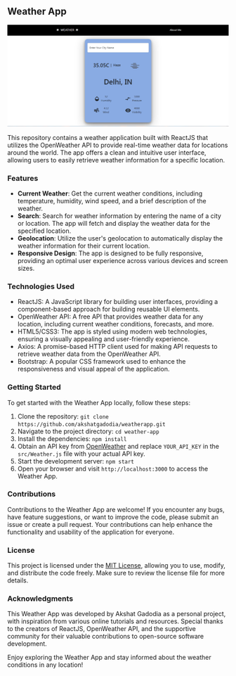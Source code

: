 ## Weather App

![Weather App](assets/weather-app-screenshot.PNG)

This repository contains a weather application built with ReactJS that utilizes the OpenWeather API to provide real-time weather data for locations around the world. The app offers a clean and intuitive user interface, allowing users to easily retrieve weather information for a specific location.

### Features

- **Current Weather**: Get the current weather conditions, including temperature, humidity, wind speed, and a brief description of the weather.
- **Search**: Search for weather information by entering the name of a city or location. The app will fetch and display the weather data for the specified location.
- **Geolocation**: Utilize the user's geolocation to automatically display the weather information for their current location.
- **Responsive Design**: The app is designed to be fully responsive, providing an optimal user experience across various devices and screen sizes.

### Technologies Used

- ReactJS: A JavaScript library for building user interfaces, providing a component-based approach for building reusable UI elements.
- OpenWeather API: A free API that provides weather data for any location, including current weather conditions, forecasts, and more.
- HTML5/CSS3: The app is styled using modern web technologies, ensuring a visually appealing and user-friendly experience.
- Axios: A promise-based HTTP client used for making API requests to retrieve weather data from the OpenWeather API.
- Bootstrap: A popular CSS framework used to enhance the responsiveness and visual appeal of the application.

### Getting Started

To get started with the Weather App locally, follow these steps:

1. Clone the repository: `git clone https://github.com/akshatgadodia/weatherapp.git`
2. Navigate to the project directory: `cd weather-app`
3. Install the dependencies: `npm install`
4. Obtain an API key from [OpenWeather](https://openweathermap.org/) and replace `YOUR_API_KEY` in the `src/Weather.js` file with your actual API key.
5. Start the development server: `npm start`
6. Open your browser and visit `http://localhost:3000` to access the Weather App.

### Contributions

Contributions to the Weather App are welcome! If you encounter any bugs, have feature suggestions, or want to improve the code, please submit an issue or create a pull request. Your contributions can help enhance the functionality and usability of the application for everyone.

### License

This project is licensed under the [MIT License](LICENSE), allowing you to use, modify, and distribute the code freely. Make sure to review the license file for more details.

### Acknowledgments

This Weather App was developed by Akshat Gadodia as a personal project, with inspiration from various online tutorials and resources. Special thanks to the creators of ReactJS, OpenWeather API, and the supportive community for their valuable contributions to open-source software development.

Enjoy exploring the Weather App and stay informed about the weather conditions in any location!
